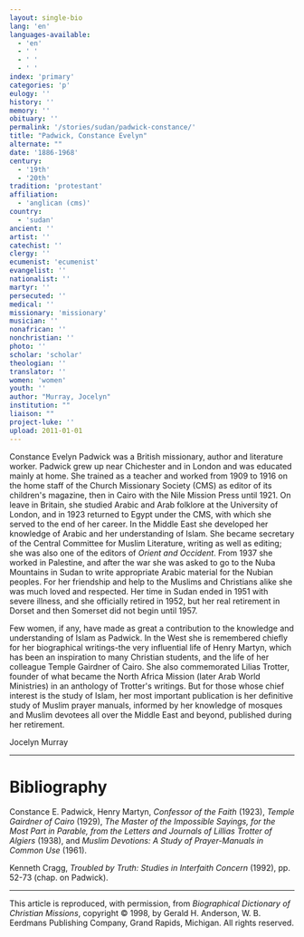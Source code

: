 ```yaml
---
layout: single-bio
lang: 'en'
languages-available:
  - 'en'
  - ' '
  - ' '
  - ' '
index: 'primary'
categories: 'p'
eulogy: ''
history: ''
memory: ''
obituary: ''
permalink: '/stories/sudan/padwick-constance/'
title: "Padwick, Constance Evelyn"
alternate: ""
date: '1886-1968'
century:
  - '19th'
  - '20th'
tradition: 'protestant'
affiliation:
  - 'anglican (cms)'
country:
  - 'sudan'
ancient: ''
artist: ''
catechist: ''
clergy: ''
ecumenist: 'ecumenist'
evangelist: ''
nationalist: ''
martyr: ''
persecuted: ''
medical: ''
missionary: 'missionary'
musician: ''
nonafrican: ''
nonchristian: ''
photo: ''
scholar: 'scholar'
theologian: ''
translator: ''
women: 'women'
youth: ''
author: "Murray, Jocelyn"
institution: ""
liaison: ""
project-luke: ''
upload: 2011-01-01
---
```




Constance Evelyn Padwick was a British missionary, author and literature worker. Padwick grew up near Chichester and in London and was educated mainly at home. She trained as a teacher and worked from 1909 to 1916 on the home staff of the Church Missionary Society (CMS) as editor of its children's magazine, then in Cairo with the Nile Mission Press until 1921. On leave in Britain, she studied Arabic and Arab folklore at the University of London, and in 1923 returned to Egypt under the CMS, with which she served to the end of her career. In the Middle East she developed her knowledge of Arabic and her understanding of Islam. She became secretary of the Central Committee for Muslim Literature, writing as well as editing; she was also one of the editors of *Orient and Occident*. From 1937 she worked in Palestine, and after the war she was asked to go to the Nuba Mountains in Sudan to write appropriate Arabic material for the Nubian peoples. For her friendship and help to the Muslims and Christians alike she was much loved and respected. Her time in Sudan ended in 1951 with severe illness, and she officially retired in 1952, but her real retirement in Dorset and then Somerset did not begin until 1957.

Few women, if any, have made as great a contribution to the knowledge and understanding of Islam as Padwick. In the West she is remembered chiefly for her biographical writings-the very influential life of Henry Martyn, which has been an inspiration to many Christian students, and the life of her colleague Temple Gairdner of Cairo. She also commemorated Lilias Trotter, founder of what became the North Africa Mission (later Arab World Ministries) in an anthology of Trotter's writings. But for those whose chief interest is the study of Islam, her most important publication is her definitive study of Muslim prayer manuals, informed by her knowledge of mosques and Muslim devotees all over the Middle East and beyond, published during her retirement.

Jocelyn Murray

---

# Bibliography

Constance E. Padwick, Henry Martyn, *Confessor of the Faith* (1923), *Temple Gairdner of Cairo* (1929), *The Master of the Impossible Sayings, for the Most Part in Parable, from the Letters and Journals of Lillias Trotter of Algiers* (1938), and *Muslim Devotions: A Study of Prayer-Manuals in Common Use* (1961).

Kenneth Cragg, *Troubled by Truth: Studies in Interfaith Concern* (1992), pp. 52-73 (chap. on Padwick).

---

This article is reproduced, with permission, from *Biographical Dictionary of Christian Missions*, copyright © 1998, by Gerald H. Anderson, W. B. Eerdmans Publishing Company, Grand Rapids, Michigan. All rights reserved.
